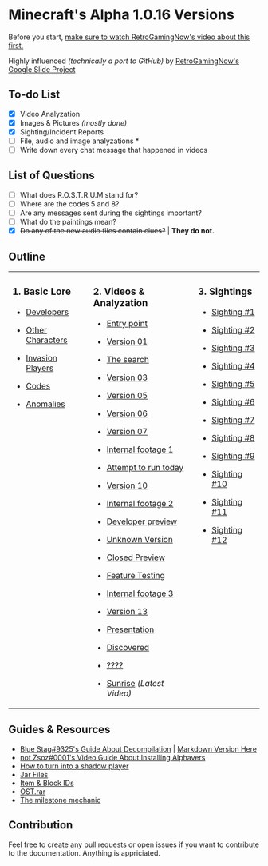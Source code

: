 # Minecraft's Alpha 1.0.16 Versions
Before you start, [make sure to watch RetroGamingNow's video about this first.](https://www.youtube.com/watch?v=_d5hEiYIKKU)

Highly influenced *(technically a port to GitHub)*  by [RetroGamingNow's Google Slide Project](https://docs.google.com/presentation/d/1Lj9PHEp1x3m41wRKXkYk0_YHPKBfXxMj7pYaMmOmJeQ/edit?usp=sharing)

## To-do List
- [X] Video Analyzation
- [X] Images & Pictures *(mostly done)*
- [X] Sighting/Incident Reports
- [ ] File, audio and image analyzations *
- [ ] Write down every chat message that happened in videos

## List of Questions
- [ ] What does R.O.S.T.R.U.M stand for?
- [ ] Where are the codes 5 and 8?
- [ ] Are any messages sent during the sightings important?
- [ ] What do the paintings mean?
- [X] ~~Do any of the new audio files contain clues?~~ | **They do not.**

## Outline
<table>
    <tr>
    <td valign="top">

### 1. Basic Lore
* [Developers](/lore/developers.md)
* [Other Characters](/lore/other-characters.md)
* [Invasion Players](/lore/invasion-players.md)
* [Codes](/lore/codes.md)
* [Anomalies](/lore/anomalies.md)

    </td>
    <td valign="top">

### 2. Videos & Analyzation
* [Entry point](/videos/entry-point.md)
* [Version 01](/videos/version-01.md)
* [The search](/videos/the-search.md)
* [Version 03](/videos/version-03.md)
* [Version 05](/videos/version-05.md)
* [Version 06](/videos/version-06.md)
* [Version 07](/videos/version-07.md)
* [Internal footage 1](/videos/internal-footage-1.md)
* [Attempt to run today](/videos/attempt-to-run-today.md)
* [Version 10](/videos/version-10.md)
* [Internal footage 2](/videos/internal-footage-2.md)
* [Developer preview](/videos/developer-preview.md)
* [Unknown Version](/videos/unknown-version.md)
* [Closed Preview](/videos/closed-preview.md)
* [Feature Testing](/videos/feature-testing.md)
* [Internal footage 3](/videos/internal-footage-3.md)
* [Version 13](/videos/version-13.md)
* [Presentation](/videos/presentation.md)
* [Discovered](/videos/discovered.md)
* [????](/videos/question-mark.md)
* [Sunrise](/videos/sunrise.md) *(Latest Video)*

    </td>
    <td valign="top">

### 3. Sightings
* [Sighting #1](sightings/sighting-1.md)
* [Sighting #2](sightings/sighting-2.md)
* [Sighting #3](sightings/sighting-3.md)
* [Sighting #4](sightings/sighting-4.md)
* [Sighting #5](sightings/sighting-5.md)
* [Sighting #6](sightings/sighting-6.md)
* [Sighting #7](sightings/sighting-7.md)
* [Sighting #8](sightings/sighting-8.md)
* [Sighting #9](sightings/sighting-9.md)
* [Sighting #10](sightings/sighting-10.md)
* [Sighting #11](sightings/sighting-11.md)
* [Sighting #12](sightings/sighting-12.md)

    </td>
    </tr>
</table>

## Guides & Resources
* [Blue Stag#9325's Guide About Decompilation](https://docs.google.com/document/d/1HRdA1AIBAbS7H1LFKUyycaN0BNg1piS-NPyHLXnzQ6I/edit) | [Markdown Version Here](/resources/blue-stag-decompilation.md)
* [not Zsoz#0001's Video Guide About Installing Alphavers](https://www.youtube.com/watch?v=Wj6q8UySvdI)
* [How to turn into a shadow player](resources/shadow-player.md)
* [Jar Files](/jar/)
* [Item & Block IDs](/resources/ids.md)
* [OST.rar](/resources/ost-rar.md)
* [The milestone mechanic](mechanics/milestone.md)

## Contribution
Feel free to create any pull requests or open issues if you want to contribute to the documentation. Anything is appriciated.
